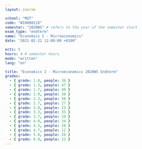 ```yaml
---
layout: course

school: "MGT"
code: "WI000021D"
semester: "2020WS" # refers to the year of the semester start
exam_type: "endterm"
name: "Economics I - Microeconomics"
date: "2021-02-22 12:00:00 +0100"

ects: 5
hours: 4 # semester hours
mode: "written"
lang: "en"

title: "Economics I - Microeconomics 2020WS Endterm"
grades:
  - { grade: 1.0, people: 36 }
  - { grade: 1.3, people: 47 }
  - { grade: 1.7, people: 49 }
  - { grade: 2.0, people: 30 }
  - { grade: 2.3, people: 50 }
  - { grade: 2.7, people: 27 }
  - { grade: 3.0, people: 23 }
  - { grade: 3.3, people: 35 }
  - { grade: 3.7, people: 24 }
  - { grade: 4.0, people: 34 }
  - { grade: 4.3, people: 20 }
  - { grade: 4.7, people: 12 }
  - { grade: 5.0, people: 26 }
  - { grade: 6.0, people: 22 }
---
```



